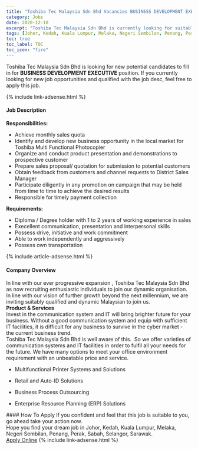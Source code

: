 ```yaml
---
title: "Toshiba Tec Malaysia Sdn Bhd Vacancies BUSINESS DEVELOPMENT EXECUTIVE" 
category: Jobs 
date: 2020-12-10 
excerpt: "Toshiba Tec Malaysia Sdn Bhd is currently looking for suitable person to fill in the BUSINESS DEVELOPMENT EXECUTIVE which positioned at Johor, Kedah, Kuala Lumpur, Melaka, Negeri Sembilan, Penang, Perak, Sabah, Selangor, Sarawak" 
tags: [Johor, Kedah, Kuala Lumpur, Melaka, Negeri Sembilan, Penang, Perak, Sabah, Selangor, Sarawak] 
toc: true 
toc_label: TOC 
toc_icon: "fire" 
--- 
```


<p>Toshiba Tec Malaysia Sdn Bhd is looking for new potential candidates to fill in for <b>BUSINESS DEVELOPMENT EXECUTIVE</b> position. If you currently looking for new job opportunities and qualified with the job desc, feel free to apply this job.
</p>{% include link-adsense.html %} 
<div><div><div><h4>Job Description</h4></div></div><div><div><span><div><div><strong>Responsibilities:</strong></div><ul><li>Achieve monthly sales quota</li><li>Identify and develop new business opportunity in the local market for Toshiba&#160;Multi Functional Photocopier</li><li>Organize and conduct product presentation and&#160;demonstrations to prospective customer</li><li>Prepare sales proposal/ quotation for submission to potential customers</li><li>Obtain feedback from customers and channel requests to District Sales Manager</li><li>Participate diligently in any promotion on campaign that may be held from time to time to achieve the desired results</li><li>Responsible for timely payment collection</li></ul><div><strong><strong>Requirements:</strong></strong></div><ul><li>Diploma / Degree holder with 1&#160;to 2 years of working experience in sales</li><li>Execellent communication, presentation and interpersonal skills</li><li>Possess drive, initiative and work commitment</li><li>Able to work independently and aggressively</li><li>Possess own transportation&#160;&#160;&#160;</li></ul></div></span></div></div></div> 
{% include article-adsense.html %} 
<div><div><div><h4>Company Overview</h4></div></div><div><div><span><div><div>
	In line with our ever progressive expansion , Toshiba Tec Malaysia Sdn Bhd&#160; as now recruiting enthusiastic individuals to join our dynamic organisation. In line with our vision of further growth beyond the next millennium, we are inviting suitably qualified and dynamic Malaysian to join us.&#160;</div>
<div>
<strong>Product &amp; Services&#160;</strong></div>
<div>
	Invest in the communication system and IT will bring brighter future for your business. Without a good communication system and equip with sufficient IT facilities, it is difficult for any business to survive in the cyber market - the current business trend.</div>
<div>
	Toshiba Tec Malaysia Sdn Bhd is well aware of this. &#160;So we offer varieties of communication systems and IT facilities in order to fulfil all your needs for the future. We have many options to meet your office environment requirement with an unbeatable price and service.</div>
<div>
<ul>
<li>
<div>
<div>
<div>
<div>
<div>
<div>
<div>
<div>
<div>
<div>
													Multifunctional Printer Systems and Solutions</div>
</div>
</div>
</div>
</div>
</div>
</div>
</div>
</div>
</div>
</li>
</ul>
</div>
<div>
<ul>
<li>
<div>
<div>
<div>
<div>
<div>
<div>
<div>
<div>
<div>
<div>
													Retail and Auto-ID Solutions&#160;</div>
</div>
</div>
</div>
</div>
</div>
</div>
</div>
</div>
</div>
</li>
</ul>
</div>
<div>
<ul>
<li>
<div>
<div>
<div>
<div>
<div>
<div>
<div>
<div>
<div>
<div>
													Business Process Outsourcing</div>
</div>
</div>
</div>
</div>
</div>
</div>
</div>
</div>
</div>
</li>
</ul>
</div>
<div>
<ul>
<li>
<div>
<div>
<div>
<div>
<div>
<div>
<div>
<div>
<div>
<div>
													Enterprise Resource Planning (ERP) Solutions</div>
</div>
</div>
</div>
</div>
</div>
</div>
</div>
</div>
</div>
</li>
</ul>
</div></div></span></div></div></div> 
#### How To Apply 
If you confident and feel that this job is suitable to you, go ahead take your action now. <br/> 
Hope you find your dream job in Johor, Kedah, Kuala Lumpur, Melaka, Negeri Sembilan, Penang, Perak, Sabah, Selangor, Sarawak. <br/> 
<a href="https://www.jobstreet.com.my/en/job/business-development-executive-4442075?jobId=jobstreet-my-job-4442075&sectionRank=14&token=0~8ce9995e-de4d-4783-b3bc-7c8968ee11ee&fr=SRP%20View%20In%20New%20Ta" class="btn btn--info" target="_blank" rel="nofollow noopenner">Apply Online</a> 
{% include link-adsense.html %} 